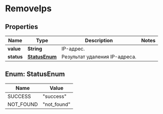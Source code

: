 

# RemoveIps


## Properties

| Name | Type | Description | Notes |
|------------ | ------------- | ------------- | -------------|
|**value** | **String** | IP-адрес. |  |
|**status** | [**StatusEnum**](#StatusEnum) | Результат удаления IP-адреса. |  |



## Enum: StatusEnum

| Name | Value |
|---- | -----|
| SUCCESS | &quot;success&quot; |
| NOT_FOUND | &quot;not_found&quot; |




